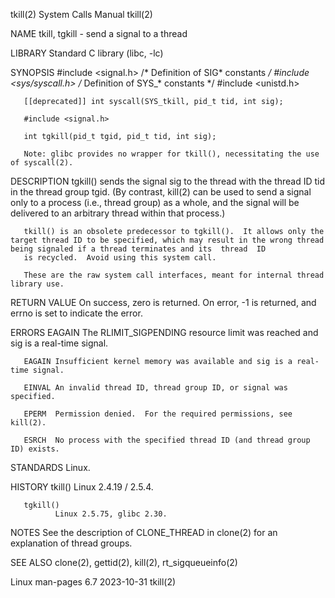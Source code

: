 tkill(2)                                                                                    System Calls Manual                                                                                    tkill(2)

NAME
       tkill, tgkill - send a signal to a thread

LIBRARY
       Standard C library (libc, -lc)

SYNOPSIS
       #include <signal.h>           /* Definition of SIG* constants */
       #include <sys/syscall.h>      /* Definition of SYS_* constants */
       #include <unistd.h>

       [[deprecated]] int syscall(SYS_tkill, pid_t tid, int sig);

       #include <signal.h>

       int tgkill(pid_t tgid, pid_t tid, int sig);

       Note: glibc provides no wrapper for tkill(), necessitating the use of syscall(2).

DESCRIPTION
       tgkill()  sends the signal sig to the thread with the thread ID tid in the thread group tgid.  (By contrast, kill(2) can be used to send a signal only to a process (i.e., thread group) as a whole,
       and the signal will be delivered to an arbitrary thread within that process.)

       tkill() is an obsolete predecessor to tgkill().  It allows only the target thread ID to be specified, which may result in the wrong thread being signaled if a thread terminates and its  thread  ID
       is recycled.  Avoid using this system call.

       These are the raw system call interfaces, meant for internal thread library use.

RETURN VALUE
       On success, zero is returned.  On error, -1 is returned, and errno is set to indicate the error.

ERRORS
       EAGAIN The RLIMIT_SIGPENDING resource limit was reached and sig is a real-time signal.

       EAGAIN Insufficient kernel memory was available and sig is a real-time signal.

       EINVAL An invalid thread ID, thread group ID, or signal was specified.

       EPERM  Permission denied.  For the required permissions, see kill(2).

       ESRCH  No process with the specified thread ID (and thread group ID) exists.

STANDARDS
       Linux.

HISTORY
       tkill()
              Linux 2.4.19 / 2.5.4.

       tgkill()
              Linux 2.5.75, glibc 2.30.

NOTES
       See the description of CLONE_THREAD in clone(2) for an explanation of thread groups.

SEE ALSO
       clone(2), gettid(2), kill(2), rt_sigqueueinfo(2)

Linux man-pages 6.7                                                                              2023-10-31                                                                                        tkill(2)

